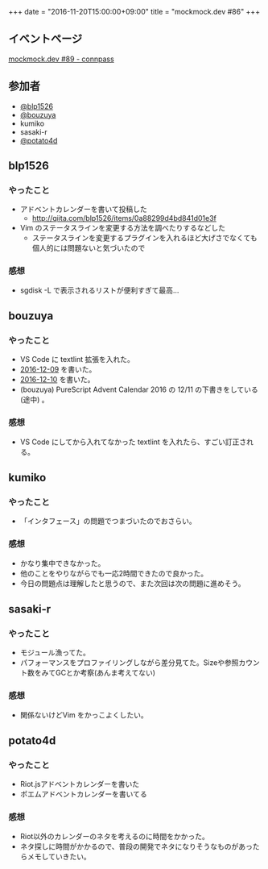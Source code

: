 +++
date = "2016-11-20T15:00:00+09:00"
title = "mockmock.dev #86"
+++

## イベントページ
[mockmock.dev #89 - connpass](https://mockmock.connpass.com/event/46520/)

## 参加者

* [@blp1526](https://twitter.com/blp1526)
* [@bouzuya](https://twitter.com/bouzuya)
* kumiko
* sasaki-r
* [@potato4d](https://twitter.com/potato4d)

## blp1526
### やったこと
* アドベントカレンダーを書いて投稿した
  * http://qiita.com/blp1526/items/0a88299d4bd841d01e3f
* Vim のステータスラインを変更する方法を調べたりするなどした
  * ステータスラインを変更するプラグインを入れるほど大げさでなくても個人的には問題ないと気づいたので

### 感想
* sgdisk -L で表示されるリストが便利すぎて最高...

## bouzuya
### やったこと
* VS Code に textlint 拡張を入れた。
* [2016-12-09](http://blog.bouzuya.net/2016/12/09/) を書いた。
* [2016-12-10](http://blog.bouzuya.net/2016/12/10/) を書いた。
* (bouzuya) PureScript Advent Calendar 2016 の 12/11 の下書きをしている (途中) 。

### 感想
* VS Code にしてから入れてなかった textlint を入れたら、すごい訂正される。

## kumiko
### やったこと
* 「インタフェース」の問題でつまづいたのでおさらい。

### 感想
* かなり集中できなかった。
* 他のことをやりながらでも一応2時間できたので良かった。
* 今日の問題点は理解したと思うので、また次回は次の問題に進めそう。

## sasaki-r
### やったこと
* モジュール漁ってた。
* パフォーマンスをプロファイリングしながら差分見てた。Sizeや参照カウント数をみてGCとか考察(あんま考えてない)
### 感想
* 関係ないけどVim をかっこよくしたい。

## potato4d
### やったこと
* Riot.jsアドベントカレンダーを書いた
* ポエムアドベントカレンダーを書いてる

### 感想
* Riot以外のカレンダーのネタを考えるのに時間をかかった。
* ネタ探しに時間がかかるので、普段の開発でネタになりそうなものがあったらメモしていきたい。
